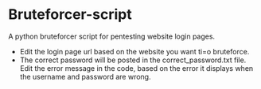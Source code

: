 # Bruteforcer-script
A python bruteforcer script for pentesting website login pages.
- Edit the login page url based on the website you want ti=o bruteforce.
- The correct password will be posted in the correct_password.txt file. Edit the error message in the code, based on the error it displays when the username and password are wrong.

